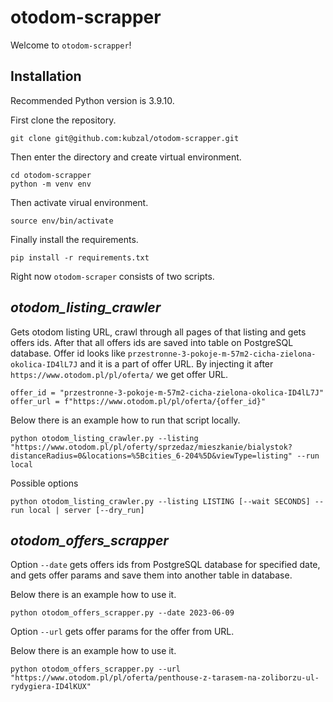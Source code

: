 # otodom-scrapper
Welcome to `otodom-scrapper`!

## Installation
Recommended Python version is 3.9.10.

First clone the repository.
```
git clone git@github.com:kubzal/otodom-scrapper.git
```
Then enter the directory and create virtual environment. 
```
cd otodom-scrapper
python -m venv env
```
Then activate virual environment. 
```
source env/bin/activate
```
Finally install the requirements.
```
pip install -r requirements.txt
```

Right now `otodom-scraper` consists of two scripts.

## _otodom_listing_crawler_
Gets otodom listing URL, crawl through all pages of that listing and gets offers ids. After that all offers ids are saved into table on PostgreSQL database. Offer id looks like `przestronne-3-pokoje-m-57m2-cicha-zielona-okolica-ID4lL7J` and it is a part of offer URL. By injecting it after `https://www.otodom.pl/pl/oferta/` we get offer URL.

```
offer_id = "przestronne-3-pokoje-m-57m2-cicha-zielona-okolica-ID4lL7J"
offer_url = f"https://www.otodom.pl/pl/oferta/{offer_id}"
```

Below there is an example how to run that script locally.
```
python otodom_listing_crawler.py --listing "https://www.otodom.pl/pl/oferty/sprzedaz/mieszkanie/bialystok?distanceRadius=0&locations=%5Bcities_6-204%5D&viewType=listing" --run local
```

Possible options
```
python otodom_listing_crawler.py --listing LISTING [--wait SECONDS] --run local | server [--dry_run]
```

## _otodom_offers_scrapper_
Option `--date` gets offers ids from PostgreSQL database for specified date, and gets offer params and save them into another table in database.

Below there is an example how to use it.
```
python otodom_offers_scrapper.py --date 2023-06-09
```

Option `--url` gets offer params for the offer from URL.

Below there is an example how to use it.
```
python otodom_offers_scrapper.py --url "https://www.otodom.pl/pl/oferta/penthouse-z-tarasem-na-zoliborzu-ul-rydygiera-ID4lKUX"
```
